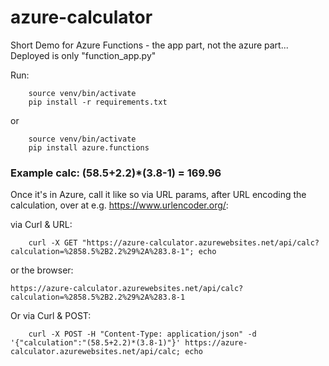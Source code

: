 # azure-calculator

Short Demo for Azure Functions - the app part, not the azure part...
Deployed is only "function_app.py"

Run: 

``` 
    source venv/bin/activate
    pip install -r requirements.txt 
```

or 

``` 
    source venv/bin/activate
    pip install azure.functions
```


### Example calc: (58.5+2.2)*(3.8-1) = 169.96

Once it's in Azure, call it like so via URL params, after URL encoding the calculation, over at e.g. https://www.urlencoder.org/:

via Curl & URL:

```
    curl -X GET "https://azure-calculator.azurewebsites.net/api/calc?calculation=%2858.5%2B2.2%29%2A%283.8-1"; echo
```

or the browser:

```
https://azure-calculator.azurewebsites.net/api/calc?calculation=%2858.5%2B2.2%29%2A%283.8-1
```


Or via Curl & POST:

```
    curl -X POST -H "Content-Type: application/json" -d '{"calculation":"(58.5+2.2)*(3.8-1)"}' https://azure-calculator.azurewebsites.net/api/calc; echo
```
